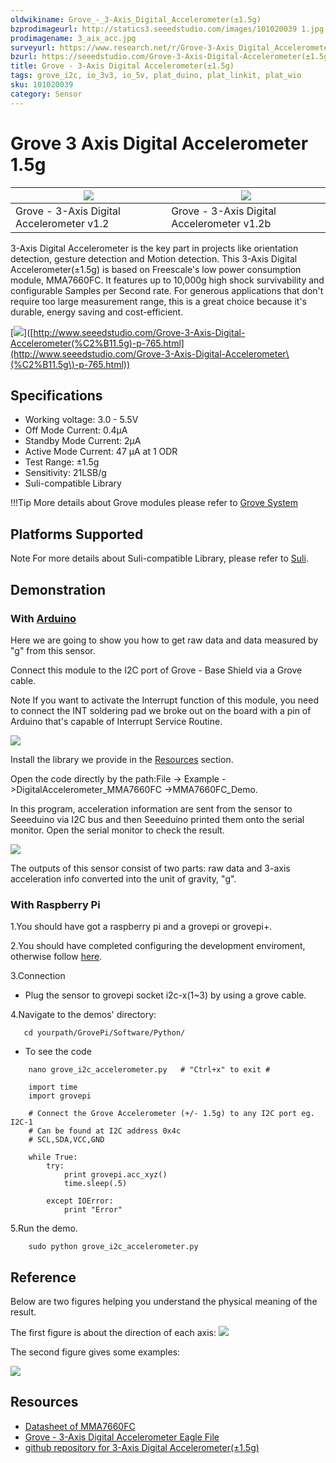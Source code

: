 ```yaml
---
oldwikiname: Grove_-_3-Axis_Digital_Accelerometer(±1.5g)
bzprodimageurl: http://statics3.seeedstudio.com/images/101020039 1.jpg
prodimagename: 3_aix_acc.jpg
surveyurl: https://www.research.net/r/Grove-3-Axis_Digital_Accelerometer-1_5g
bzurl: https://seeedstudio.com/Grove-3-Axis-Digital-Accelerometer(±1.5g)-p-765.html
title: Grove - 3-Axis Digital Accelerometer(±1.5g)
tags: grove_i2c, io_3v3, io_5v, plat_duino, plat_linkit, plat_wio
sku: 101020039
category: Sensor
---
```


# Grove 3 Axis Digital Accelerometer 1.5g

| ![](https://raw.githubusercontent.com/SeeedDocument/Grove-3-Axis\_Digital\_Accelerometer-1.5g/master/img/3\_aix\_acc.jpg) | ![](https://raw.githubusercontent.com/SeeedDocument/Grove-3-Axis\_Digital\_Accelerometer-1.5g/master/img/Grove-3-Axis\_v1.3.jpg) |
| ------------------------------------------------------------------------------------------------------------------------- | -------------------------------------------------------------------------------------------------------------------------------- |
|  Grove - 3-Axis Digital Accelerometer v1.2                                                                                |  Grove - 3-Axis Digital Accelerometer v1.2b                                                                                      |

3-Axis Digital Accelerometer is the key part in projects like orientation detection, gesture detection and Motion detection. This 3-Axis Digital Accelerometer(±1.5g) is based on Freescale's low power consumption module, MMA7660FC. It features up to 10,000g high shock survivability and configurable Samples per Second rate. For generous applications that don't require too large measurement range, this is a great choice because it's durable, energy saving and cost-efficient.

\[![](https://raw.githubusercontent.com/SeeedDocument/common/master/Get\_One\_Now\_Banner.png)]\([http://www.seeedstudio.com/Grove-3-Axis-Digital-Accelerometer(%C2%B11.5g)-p-765.html](http://www.seeedstudio.com/Grove-3-Axis-Digital-Accelerometer\(%C2%B11.5g\)-p-765.html))

## Specifications

* Working voltage: 3.0 - 5.5V
* Off Mode Current: 0.4μA
* Standby Mode Current: 2μA
* Active Mode Current: 47 μA at 1 ODR
* Test Range: ±1.5g
* Sensitivity: 21LSB/g
* Suli-compatible Library

!!!Tip More details about Grove modules please refer to [Grove System](http://wiki.seeed.cc/Grove\_System/)

## Platforms Supported

Note For more details about Suli-compatible Library, please refer to [Suli](https://app.gitbook.com/Suli).

## Demonstration

### With [Arduino](https://app.gitbook.com/Arduino)

Here we are going to show you how to get raw data and data measured by "g" from this sensor.

Connect this module to the I2C port of Grove - Base Shield via a Grove cable.

Note If you want to activate the Interrupt function of this module, you need to connect the INT soldering pad we broke out on the board with a pin of Arduino that's capable of Interrupt Service Routine.

![](https://raw.githubusercontent.com/SeeedDocument/Grove-3-Axis\_Digital\_Accelerometer-1.5g/master/img/Digital\_Accelerometer\_Sensor\_Connector1.5g.jpg)

Install the library we provide in the [Resources](https://app.gitbook.com/Grove-3-Axis\_Digital\_Accelerometer-1.5g#resources) section.

Open the code directly by the path:File -> Example ->DigitalAccelerometer\_MMA7660FC ->MMA7660FC\_Demo.

In this program, acceleration information are sent from the sensor to Seeeduino via I2C bus and then Seeeduino printed them onto the serial monitor. Open the serial monitor to check the result.

![](https://raw.githubusercontent.com/SeeedDocument/Grove-3-Axis\_Digital\_Accelerometer-1.5g/master/img/Grove-3-Axis\_Digital\_Accelerometer-1.5g-.jpg)

The outputs of this sensor consist of two parts: raw data and 3-axis acceleration info converted into the unit of gravity, "g".

### With Raspberry Pi

1.You should have got a raspberry pi and a grovepi or grovepi+.

2.You should have completed configuring the development enviroment, otherwise follow [here](https://app.gitbook.com/GrovePiPlus).

3.Connection

* Plug the sensor to grovepi socket i2c-x(1\~3) by using a grove cable.

4.Navigate to the demos' directory:

```
   cd yourpath/GrovePi/Software/Python/
```

* To see the code

```
    nano grove_i2c_accelerometer.py   # "Ctrl+x" to exit #
```

```
    import time
    import grovepi

    # Connect the Grove Accelerometer (+/- 1.5g) to any I2C port eg. I2C-1
    # Can be found at I2C address 0x4c
    # SCL,SDA,VCC,GND

    while True:
        try:
            print grovepi.acc_xyz()
            time.sleep(.5)

        except IOError:
            print "Error"
```

5.Run the demo.

```
    sudo python grove_i2c_accelerometer.py
```

## Reference

Below are two figures helping you understand the physical meaning of the result.

The first figure is about the direction of each axis: ![](https://raw.githubusercontent.com/SeeedDocument/Grove-3-Axis\_Digital\_Accelerometer-1.5g/master/img/MMA7660\_Direction.jpg)

The second figure gives some examples:

![](https://raw.githubusercontent.com/SeeedDocument/Grove-3-Axis\_Digital\_Accelerometer-1.5g/master/img/Sensing\_Direction\_1.jpg)

## Resources

* [Datasheet of MMA7660FC](https://raw.githubusercontent.com/SeeedDocument/Grove-3-Axis\_Digital\_Accelerometer-1.5g/master/res/MMA7660FC.pdf)
* [Grove - 3-Axis Digital Accelerometer Eagle File](https://raw.githubusercontent.com/SeeedDocument/Grove-3-Axis\_Digital\_Accelerometer-1.5g/master/res/Grove-3-Axis\_Digital\_Accelerometer-1.5g-Eagle\_File.zip)
* [github repository for 3-Axis Digital Accelerometer(±1.5g)](https://github.com/Seeed-Studio/Accelerometer\_MMA7660)
